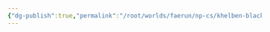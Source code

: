 ```yaml
---
{"dg-publish":true,"permalink":"/root/worlds/faerun/np-cs/khelben-blackstaff-arunsun/","tags":["Faerun"]}
---
```


